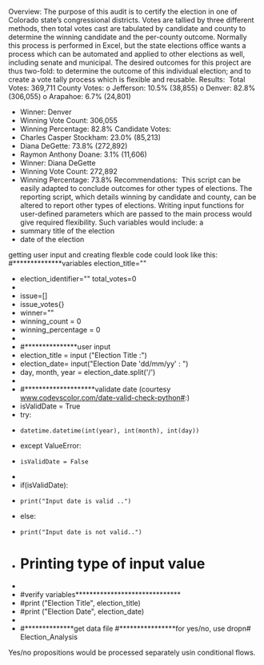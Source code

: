 Overview: The purpose of this audit is to certify the election in one of Colorado state’s congressional districts.  Votes are tallied by three different methods, then total votes cast are tabulated by candidate and county to determine the winning candidate and the per-county outcome.  Normally this process is performed in Excel, but the state elections office wants a process which can be automated and applied to other elections as well, including senate and municipal.  The desired outcomes for this project are thus two-fold: to determine the outcome of this individual election; and to create a vote tally process which is flexible and reusable.
Results: 
Total Votes: 369,711
County Votes:
o Jefferson: 10.5% (38,855)
o Denver: 82.8% (306,055)
o Arapahoe: 6.7% (24,801)
* Winner: Denver
* Winning Vote Count: 306,055
* Winning Percentage: 82.8%
Candidate Votes:
* Charles Casper Stockham: 23.0% (85,213)
* Diana DeGette: 73.8% (272,892)
* Raymon Anthony Doane: 3.1% (11,606)
* Winner: Diana DeGette
* Winning Vote Count: 272,892
* Winning Percentage: 73.8%
Recommendations: 
This script can be easily adapted to conclude outcomes for other types of elections.  The reporting script, which details winning by candidate and county, can be altered to report other types of elections. Writing input functions for user-defined parameters which are passed to the main process would give required flexibility.   Such variables would include: a 
* summary title of the election
* date of the election

getting user input and creating flexble code could look like this:
#**************variables
election_title=""
* election_identifier=""
total_votes=0
* 
* issue=[]
* issue_votes{}
* winner=""
* winning_count = 0
* winning_percentage = 0
* 
* #***************user input
* election_title = input ("Election Title :")
* election_date= input("Election Date 'dd/mm/yy' : ")
* day, month, year = election_date.split('/')
* 
* #********************validate date (courtesy www.codevscolor.com/date-valid-check-python#:)
* isValidDate = True
* try:
*     datetime.datetime(int(year), int(month), int(day))
* except ValueError:
*     isValidDate = False
* 
* if(isValidDate):
*     print("Input date is valid ..")
* else:
*     print("Input date is not valid..")
* # Printing type of input value
* 
* #verify variables******************************
* #print ("Election Title", election_title)
* #print ("Election Date", election_date)
* 
* #**************get data file
#****************for yes/no, use dropn# Election_Analysis

Yes/no propositions would be processed separately usin conditional flows.
